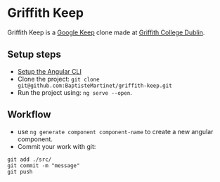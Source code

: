 # Griffith Keep

Griffith Keep is a [Google Keep](https://keep.google.com) clone made at [Griffith College Dublin](https://www.griffith.ie/).

## Setup steps
 - [Setup the Angular CLI](https://angular.io/guide/setup-local)
 - Clone the project: `git clone git@github.com:BaptisteMartinet/griffith-keep.git`
 - Run the project using: `ng serve --open`.

## Workflow
 - use `ng generate component component-name` to create a new angular component.
 - Commit your work with git:
```
git add ./src/
git commit -m "message"
git push
```
